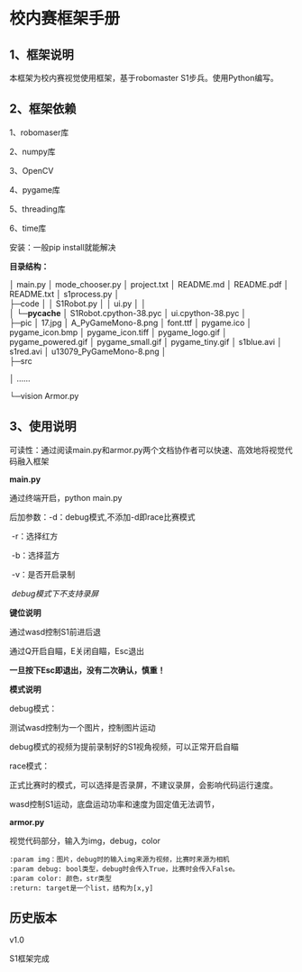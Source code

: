 # 校内赛框架手册

## 1、框架说明

本框架为校内赛视觉使用框架，基于robomaster S1步兵。使用Python编写。

## 2、框架依赖

1、robomaser库

2、numpy库

3、OpenCV

4、pygame库

5、threading库

6、time库

安装：一般pip install就能解决

**目录结构：**

│  main.py
│  mode_chooser.py
│  project.txt
│  README.md
│  README.pdf
│  README.txt
│  s1process.py
│  
├─code
│  │  S1Robot.py
│  │  ui.py
│  │  
│  └─__pycache__
│          S1Robot.cpython-38.pyc
│          ui.cpython-38.pyc
│          
├─pic
│      17.jpg
│      A_PyGameMono-8.png
│      font.ttf
│      pygame.ico
│      pygame_icon.bmp
│      pygame_icon.tiff
│      pygame_logo.gif
│      pygame_powered.gif
│      pygame_small.gif
│      pygame_tiny.gif
│      s1blue.avi
│      s1red.avi
│      u13079_PyGameMono-8.png
│      
├─src

│  ……

└─vision
        Armor.py

## 3、使用说明

可读性：通过阅读main.py和armor.py两个文档协作者可以快速、高效地将视觉代码融入框架

**main.py**

通过终端开启，python main.py

后加参数：-d：debug模式,不添加-d即race比赛模式

​				    -r：选择红方

​                    -b：选择蓝方

​                    -v：是否开启录制

​					*debug模式下不支持录屏*

**键位说明**

通过wasd控制S1前进后退

通过Q开启自瞄，E关闭自瞄，Esc退出

**一旦按下Esc即退出，没有二次确认，慎重！**

**模式说明**

debug模式：

测试wasd控制为一个图片，控制图片运动

debug模式的视频为提前录制好的S1视角视频，可以正常开启自瞄

race模式：

正式比赛时的模式，可以选择是否录屏，不建议录屏，会影响代码运行速度。

wasd控制S1运动，底盘运动功率和速度为固定值无法调节，

**armor.py**

视觉代码部分，输入为img，debug，color

```
:param img：图片，debug时的输入img来源为视频，比赛时来源为相机
:param debug: bool类型，debug时会传入True，比赛时会传入False。
:param color: 颜色，str类型
:return: target是一个list，结构为[x,y]
```

## 历史版本

v1.0

S1框架完成
